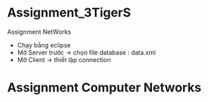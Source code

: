 # Assignment_3TigerS
Assignment NetWorks
- Chạy bằng eclipse
- Mở Server trước -> chọn file database : data.xml
- Mở Client -> thiết lập connection
# Assignment Computer Networks
